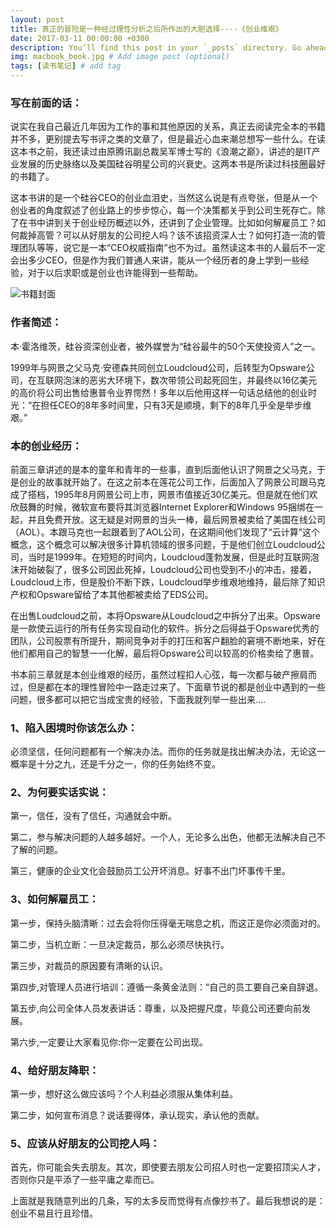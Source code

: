 ```yaml
---
layout: post
title: 真正的冒险是一种经过理性分析之后所作出的大胆选择----《创业维艰》
date: 2017-03-11 00:00:00 +0300
description: You’ll find this post in your `_posts` directory. Go ahead and edit it and re-build the site to see your changes. # Add post description (optional)
img: macbook_book.jpg # Add image post (optional)
tags: [读书笔记] # add tag
---
```


### 写在前面的话：

说实在我自己最近几年因为工作的事和其他原因的关系，真正去阅读完全本的书籍并不多，更别提去写书评之类的文章了，但是最近心血来潮总想写一些什么。在读这本书之前，我还读过由原腾讯副总裁吴军博士写的《浪潮之巅》，讲述的是IT产业发展的历史脉络以及美国硅谷明星公司的兴衰史。这两本书是所读过科技圈最好的书籍了。

这本书讲的是一个硅谷CEO的创业血泪史，当然这么说是有点夸张，但是从一个创业者的角度叙述了创业路上的步步惊心，每一个决策都关乎到公司生死存亡。除了在书中讲到关于创业经历概述以外，还讲到了企业管理。比如如何解雇员工？如何裁掉高管？可以从好朋友的公司挖人吗？该不该招资深人士？如何打造一流的管理团队等等，说它是一本“CEO权威指南”也不为过。虽然读这本书的人最后不一定会出多少CEO，但是作为我们普通人来讲，能从一个经历者的身上学到一些经验，对于以后求职或是创业也许能得到一些帮助。

![ 书籍封面](https://upload-images.jianshu.io/upload_images/1908643-f5e5b194fc711e48.png?imageMogr2/auto-orient/strip%7CimageView2/2/w/1240)

### 作者简述：

本·霍洛维茨，硅谷资深创业者，被外媒誉为“硅谷最牛的50个天使投资人”之一。

1999年与网景之父马克·安德森共同创立Loudcloud公司，后转型为Opsware公司，在互联网泡沫的恶劣大环境下，数次带领公司起死回生，并最终以16亿美元的高价将公司出售给惠普令业界愕然！多年以后他用这样一句话总结他的创业时光：“在担任CEO的8年多时间里，只有3天是顺境，剩下的8年几乎全是举步维艰。”

### 本的创业经历：

前面三章讲述的是本的童年和青年的一些事，直到后面他认识了网景之父马克，于是创业的故事就开始了。在这之前本在莲花公司工作，后面加入了网景公司跟马克成了搭档，1995年8月网景公司上市，网景市值接近30亿美元。但是就在他们欢欣鼓舞的时候，微软宣布要将其浏览器Internet Explorer和Windows 95捆绑在一起，并且免费开放。这无疑是对网景的当头一棒，最后网景被卖给了美国在线公司（AOL）。本跟马克也一起跟着到了AOL公司，在这期间他们发现了“云计算”这个概念，这个概念可以解决很多计算机领域的很多问题，于是他们创立Loudcloud公司，当时是1999年。在短短的时间内，Loudcloud蓬勃发展，但是此时互联网泡沫开始破裂了，很多公司因此死掉，Loudcloud公司也受到不小的冲击，接着，Loudcloud上市，但是股价不断下跌，Loudcloud举步维艰地维持，最后除了知识产权和Opsware留给了本其他都被卖给了EDS公司。

在出售Loudcloud之前，本将Opsware从Loudcloud之中拆分了出来。Opsware是一款使云运行的所有任务实现自动化的软件。拆分之后得益于Opsware优秀的团队，公司股票有所提升，期间竞争对手的打压和客户翻脸的窘境不断地来，好在他们都用自己的智慧一一化解，最后将Opsware公司以较高的价格卖给了惠普。

书本前三章就是本创业维艰的经历，虽然过程扣人心弦，每一次都与破产擦肩而过，但是都在本的理性冒险中一路走过来了。下面章节说的都是创业中遇到的一些问题，很多都可以把它当成宝贵的经验，下面我就列举一些出来....

### 1、陷入困境时你该怎么办：

必须坚信，任何问题都有一个解决办法。而你的任务就是找出解决办法，无论这一概率是十分之九，还是千分之一，你的任务始终不变。

### 2、为何要实话实说：

第一，信任，没有了信任，沟通就会中断。

第二，参与解决问题的人越多越好。一个人，无论多么出色，他都无法解决自己不了解的问题。

第三，健康的企业文化会鼓励员工公开坏消息。好事不出门坏事传千里。

### 3、如何解雇员工：

第一步，保持头脑清晰：过去会将你压得毫无喘息之机，而这正是你必须面对的。

第二步，当机立断：一旦决定裁员，那么必须尽快执行。

第三步，对裁员的原因要有清晰的认识。

第四步,对管理人员进行培训：遵循一条黄金法则：“自己的员工要自己亲自辞退。

第五步,向公司全体人员发表讲话：尊重，以及把握尺度，毕竟公司还要向前发展。

第六步,一定要让大家看见你:你一定要在公司出现。

### 4、给好朋友降职：

第一步，想好这么做应该吗？个人利益必须服从集体利益。

第二步，如何宣布消息？说话要得体，承认现实，承认他的贡献。

### 5、应该从好朋友的公司挖人吗：

首先，你可能会失去朋友。其次，即使要去朋友公司招人时也一定要招顶尖人才，否则你只是平添了一些平庸之辈而已。

上面就是我随意列出的几条，写的太多反而觉得有点像抄书了。最后我想说的是：创业不易且行且珍惜。